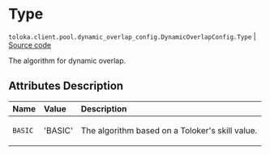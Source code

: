 # Type
`toloka.client.pool.dynamic_overlap_config.DynamicOverlapConfig.Type` | [Source code](https://github.com/Toloka/toloka-kit/blob/v1.1.1/src/client/pool/dynamic_overlap_config.py#L34)

The algorithm for dynamic overlap.

## Attributes Description

| Name | Value | Description |
| :------| :-----------| :----------| 
`BASIC`|'BASIC'|<p>The algorithm based on a Toloker&#x27;s skill value.</p>
